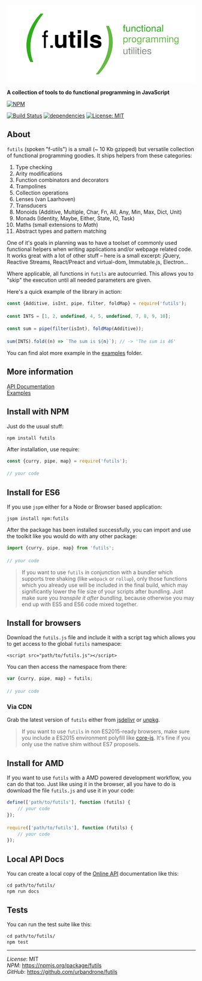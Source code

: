 ![futils Logo](/logo.png?raw=true, 'futils Logo')

**A collection of tools to do functional programming in JavaScript** 

[![NPM](https://nodei.co/npm/futils.png)](https://nodei.co/npm/futils/)

[![Build Status](https://travis-ci.org/urbandrone/futils.svg?branch=master)](https://travis-ci.org/urbandrone/futils)
[![dependencies](https://david-dm.org/urbandrone/futils.svg)](https://david-dm.org/urbandrone/futils)
[![License: MIT](https://img.shields.io/badge/License-MIT-yellow.svg)](https://opensource.org/licenses/MIT)

## About
`futils` (spoken "f-utils") is a small (~ 10 Kb gzipped) but versatile collection of functional programming goodies. It ships helpers from these categories:

1. Type checking
2. Arity modifications
3. Function combinators and decorators
4. Trampolines
5. Collection operations
6. Lenses (van Laarhoven)
7. Transducers
8. Monoids (Additive, Multiple, Char, Fn, All, Any, Min, Max, Dict, Unit)
9. Monads (Identity, Maybe, Either, State, IO, Task)
10. Maths (small extensions to _Math_)
11. Abstract types and pattern matching

One of it's goals in planning was to have a toolset of commonly used functional helpers when writing applications and/or webpage related code. It works great with a lot of other stuff – here is a small excerpt: jQuery, Reactive Streams, React/Preact and virtual-dom, Immutable.js, Electron...

Where applicable, all functions in `futils` are autocurried. This allows you to "skip" the execution until all needed parameters are given.

Here's a quick example of the library in action:
```javascript
const {Additive, isInt, pipe, filter, foldMap} = require('futils');

const INTS = [1, 2, undefined, 4, 5, undefined, 7, 8, 9, 10];

const sum = pipe(filter(isInt), foldMap(Additive));

sum(INTS).fold((n) => `The sum is ${n}`); // -> 'The sum is 46'
```

You can find alot more example in the [examples](./examples/readme.md) folder.

## More information
[API Documentation](http://www.der-davi.de/futils/docs/index.html)  
[Examples](./examples/readme.md)  

## Install with NPM
Just do the usual stuff:
```
npm install futils
```

After installation, use require:
```javascript
const {curry, pipe, map} = require('futils');

// your code
```

## Install for ES6
If you use `jspm` either for a Node or Browser based application:
```
jspm install npm:futils
```

After the package has been installed successfully, you can import and use the toolkit like you would do with any other package:
```javascript
import {curry, pipe, map} from 'futils';

// your code
```

> If you want to use `futils` in conjunction with a bundler which supports
> tree shaking (like `webpack` or `rollup`), only those functions which you 
> already use will be included in the final build, which may significantly
> lower the file size of your scripts after bundling. Just make sure you
> _transpile it after bundling_, because otherwise you may end up with ES5
> and ES6 code mixed together.

## Install for browsers
Download the `futils.js` file and include it with a script tag which allows you to get access to the global `futils` namespace:
```
<script src="path/to/futils.js"></script>
```

You can then access the namespace from there:
```javascript
var {curry, pipe, map} = futils;

// your code
```

### Via CDN
Grab the latest version of `futils` either from [jsdelivr](https://www.jsdelivr.com/package/npm/futils) or [unpkg](https://unpkg.com/futils@latest/futils.js).

> If you want to use `futils` in non ES2015-ready browsers, make sure you
> include a ES2015 environment polyfill like 
> [core-js](https://github.com/zloirock/core-js).
> It's fine if you only use the native shim without ES7 proposels.

## Install for AMD
If you want to use `futils` with a AMD powered development workflow, you can do that too. Just like using it in the browser, all you have to do is download the file `futils.js` and use it in your code:
```javascript
define(['path/to/futils'], function (futils) {
    // your code
});

require(['path/to/futils'], function (futils) {
    // your code
});
```

## Local API Docs
You can create a local copy of the [Online API](http://www.der-davi.de/futils/docs/index.html) documentation like this:
```
cd path/to/futils/
npm run docs
```

## Tests
You can run the test suite like this:
```
cd path/to/futils/
npm test
```

---
*License*: MIT  
*NPM*: https://npmjs.org/package/futils  
*GitHub*: https://github.com/urbandrone/futils